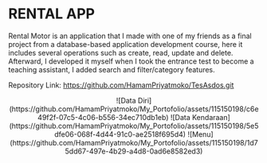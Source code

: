 # RENTAL APP

Rental Motor is an application that I made with one of my friends as a final project from a database-based application development course, here it includes several operations such as create, read, update and delete. Afterward, I developed it myself when I took the entrance test to become a teaching assistant, I added search and filter/category features.

Repository Link: https://github.com/HamamPriyatmoko/TesAsdos.git <br>
<p align="center">
![Data Diri](https://github.com/HamamPriyatmoko/My_Portofolio/assets/115150198/c6e49f2f-07c5-4c06-b556-34ec710db1eb)
![Data Kendaraan](https://github.com/HamamPriyatmoko/My_Portofolio/assets/115150198/5e5dfe06-068f-4d44-91c0-ae2518f695d4)
![Menu](https://github.com/HamamPriyatmoko/My_Portofolio/assets/115150198/1d75dd67-497e-4b29-a4d8-0ad6e8582ed3)
</p>



